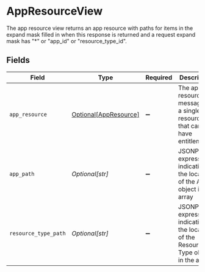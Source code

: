 # AppResourceView

The app resource view returns an app resource with paths for items in the expand mask filled in when this response is returned and a request expand mask has "*" or "app_id" or "resource_type_id".


## Fields

| Field                                                                                | Type                                                                                 | Required                                                                             | Description                                                                          |
| ------------------------------------------------------------------------------------ | ------------------------------------------------------------------------------------ | ------------------------------------------------------------------------------------ | ------------------------------------------------------------------------------------ |
| `app_resource`                                                                       | [Optional[AppResource]](../../models/shared/appresource.md)                          | :heavy_minus_sign:                                                                   | The app resource message is a single resource that can have entitlements.            |
| `app_path`                                                                           | *Optional[str]*                                                                      | :heavy_minus_sign:                                                                   | JSONPATH expression indicating the location of the App object in the array           |
| `resource_type_path`                                                                 | *Optional[str]*                                                                      | :heavy_minus_sign:                                                                   | JSONPATH expression indicating the location of the Resource Type object in the array |
